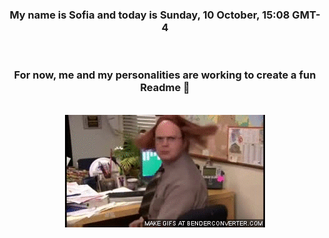 


<div align="center">
<h3 >My name is Sofia and today is Sunday, 10 October, 15:08 GMT-4</h3><br>
<h3 >For now, me and my personalities are working to create a fun Readme 👋
</h3><br>
<img src='img/dwight.gif' alt='working...'/>
</div>
